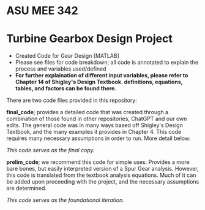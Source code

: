 # ASU MEE 342 
# Turbine Gearbox Design Project

- Created Code for Gear Design [MATLAB]
- Please see files for code breakdown; all code is annotated to explain the process and variables used/defined
- **For further explaination of different input variables, please refer to Chapter 14 of Shigley's Design Textbook. definitions, equations, tables, and factors can be found there.**

There are two code files provided in this repository:

  **final_code**; provides a detailed code that was created through a combination of those found in other repositories, ChatGPT and our own edits. The general code was in many ways based off Shigley's Design Textbook, and the many examples it provides in Chapter 4. This code requires many necessary assumptions in order to run. More detail below:
  
_This code serves as the final copy._

  **prelim_code**; we recommend this code for simple uses. Provides a more bare bones, but easily interpreted version of a Spur Gear analysis. However, this code is translated from the textbook analysis equations. Much of it can be added upon proceeding with the project, and the necessary assumptions are determined.
  
_This code serves as the foundational iteration._

